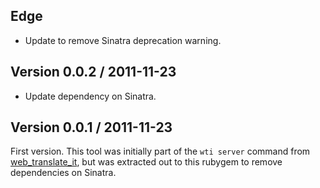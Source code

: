 ## Edge

* Update to remove Sinatra deprecation warning.

## Version 0.0.2 / 2011-11-23

* Update dependency on Sinatra.

## Version 0.0.1 / 2011-11-23

First version. This tool was initially part of the `wti server` command from [web_translate_it](https://github.com/AtelierConvivialite/webtranslateit), but was extracted out to this rubygem to remove dependencies on Sinatra.